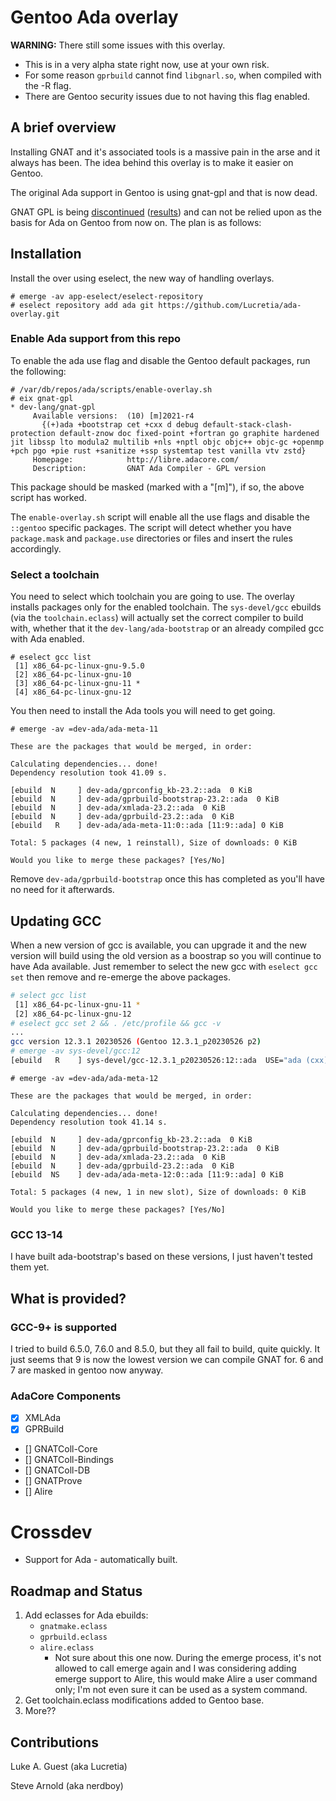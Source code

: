 # Gentoo Ada overlay

**WARNING:** There still some issues with this overlay.
  * This is in a very alpha state right now, use at your own risk.
  * For some reason ```gprbuild``` cannot find ```libgnarl.so```, when compiled with the -R flag.
  * There are Gentoo security issues due to not having this flag enabled.

## A brief overview

Installing GNAT and it's associated tools is a massive pain in the arse and it always has been. The idea behind this overlay is to make it easier on Gentoo.

The original Ada support in Gentoo is using gnat-gpl and that is now dead.

GNAT GPL is being [discontinued](https://www.reddit.com/r/ada/comments/hwgbwa/survey_on_the_future_of_gnat_community) ([results](https://www.reddit.com/r/ada/comments/j6oz6i/results_of_the_survey_on_the_future_of_gnat/)) and can not be relied upon as the basis for Ada on Gentoo from now on. The plan is as follows:

## Installation

Install the over using eselect, the new way of handling overlays.

```
# emerge -av app-eselect/eselect-repository
# eselect repository add ada git https://github.com/Lucretia/ada-overlay.git
```

### Enable Ada support from this repo

To enable the ada use flag and disable the Gentoo default packages, run the following:

```
# /var/db/repos/ada/scripts/enable-overlay.sh
# eix gnat-gpl
* dev-lang/gnat-gpl
     Available versions:  (10) [m]2021-r4
       {(+)ada +bootstrap cet +cxx d debug default-stack-clash-protection default-znow doc fixed-point +fortran go graphite hardened jit libssp lto modula2 multilib +nls +nptl objc objc++ objc-gc +openmp +pch pgo +pie rust +sanitize +ssp systemtap test vanilla vtv zstd}
     Homepage:            http://libre.adacore.com/
     Description:         GNAT Ada Compiler - GPL version
```

This package should be masked (marked with a "[m]"), if so, the above script has worked.

The ```enable-overlay.sh``` script will enable all the use flags and disable the ```::gentoo``` specific packages. The script will detect whether you have ```package.mask``` and ```package.use``` directories or files and insert the rules accordingly.

### Select a toolchain

You need to select which toolchain you are going to use. The overlay installs packages only for the enabled toolchain. The ```sys-devel/gcc``` ebuilds (via the ```toolchain.eclass```) will actually set the correct compiler to build with, whether that it the ```dev-lang/ada-bootstrap``` or an already compiled gcc with Ada enabled.
```
# eselect gcc list
 [1] x86_64-pc-linux-gnu-9.5.0
 [2] x86_64-pc-linux-gnu-10
 [3] x86_64-pc-linux-gnu-11 *
 [4] x86_64-pc-linux-gnu-12
```

You then need to install the Ada tools you will need to get going.

```
# emerge -av =dev-ada/ada-meta-11

These are the packages that would be merged, in order:

Calculating dependencies... done!
Dependency resolution took 41.09 s.

[ebuild  N     ] dev-ada/gprconfig_kb-23.2::ada  0 KiB
[ebuild  N     ] dev-ada/gprbuild-bootstrap-23.2::ada  0 KiB
[ebuild  N     ] dev-ada/xmlada-23.2::ada  0 KiB
[ebuild  N     ] dev-ada/gprbuild-23.2::ada  0 KiB
[ebuild   R    ] dev-ada/ada-meta-11:0::ada [11:9::ada] 0 KiB

Total: 5 packages (4 new, 1 reinstall), Size of downloads: 0 KiB

Would you like to merge these packages? [Yes/No]
```

Remove ```dev-ada/gprbuild-bootstrap``` once this has completed as you'll have no need for it afterwards.

## Updating GCC

When a new version of gcc is available, you can upgrade it and the new version will build using the old version as a boostrap so you will continue to have Ada available. Just remember to select the new gcc with ```eselect gcc set``` then remove and re-emerge the above packages.

```bash
# select gcc list
 [1] x86_64-pc-linux-gnu-11 *
 [2] x86_64-pc-linux-gnu-12
# eselect gcc set 2 && . /etc/profile && gcc -v
...
gcc version 12.3.1 20230526 (Gentoo 12.3.1_p20230526 p2)
# emerge -av sys-devel/gcc:12
[ebuild   R    ] sys-devel/gcc-12.3.1_p20230526:12::ada  USE="ada (cxx) d fortran graphite jit (multilib) nls nptl openmp (pie) sanitize ssp (-cet) (-custom-cflags) -debug -default-stack-clash-protection -default-znow -doc (-fixed-point) -go -hardened (-ieee-long-double) (-libssp) -lto -objc -objc++ -objc-gc (-pch) -pgo -systemtap -test -valgrind -vanilla -vtv -zstd" 0 KiB
```

```
# emerge -av =dev-ada/ada-meta-12

These are the packages that would be merged, in order:

Calculating dependencies... done!
Dependency resolution took 41.14 s.

[ebuild  N     ] dev-ada/gprconfig_kb-23.2::ada  0 KiB
[ebuild  N     ] dev-ada/gprbuild-bootstrap-23.2::ada  0 KiB
[ebuild  N     ] dev-ada/xmlada-23.2::ada  0 KiB
[ebuild  N     ] dev-ada/gprbuild-23.2::ada  0 KiB
[ebuild  NS    ] dev-ada/ada-meta-12:0::ada [11:9::ada] 0 KiB

Total: 5 packages (4 new, 1 in new slot), Size of downloads: 0 KiB

Would you like to merge these packages? [Yes/No]
```

### GCC 13-14

I have built ada-bootstrap's based on these versions, I just haven't tested them yet.

## What is provided?

### GCC-9+ is supported

I tried to build 6.5.0, 7.6.0 and 8.5.0, but they all fail to build, quite quickly. It just seems that 9 is now the lowest version we can compile GNAT for. 6 and 7 are masked in gentoo now anyway.

### AdaCore Components

* [X] XMLAda
* [X] GPRBuild
* [] GNATColl-Core
* [] GNATColl-Bindings
* [] GNATColl-DB
* [] GNATProve
* [] Alire

# Crossdev

* Support for Ada - automatically built.

## Roadmap and Status

1. Add eclasses for Ada ebuilds:
   * ```gnatmake.eclass```
   * ```gprbuild.eclass```
   * ```alire.eclass```
     * Not sure about this one now. During the emerge process, it's not allowed to call emerge again and I was considering adding emerge support to Alire, this would make Alire a user command only; I'm not even sure it can be used as a system command.
2. Get toolchain.eclass modifications added to Gentoo base.
3. More??

## Contributions

Luke A. Guest (aka Lucretia)

Steve Arnold (aka nerdboy)
